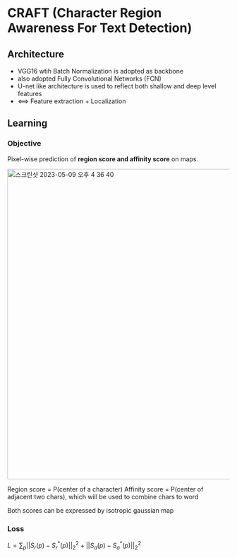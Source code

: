 # CRAFT (Character Region Awareness For Text Detection)

## Architecture
  
  - VGG16 wtih Batch Normalization is adopted as backbone
  - also adopted Fully Convolutional Networks (FCN)
  - U-net like architecture is used to reflect both shallow and deep level features
  - <==> Feature extraction + Localization
## Learning

### Objective
Pixel-wise prediction of **region score and affinity score** on maps.

<img width="702" alt="스크린샷 2023-05-09 오후 4 36 40" src="https://github.com/1nilx2/Deep-Learning/assets/88100984/e8c6711a-752d-4634-8083-2199eba6ac57">

Region score = P(center of a character)
Affinity score = P(center of adjacent two chars), which will be used to combine chars to word

Both scores can be expressed by isotropic gaussian map 

### Loss
$L = \sum_p{|| S_r(p) - S_r^*(p) ||^2_2 + ||S_a(p) - S_a^*(p)||^2_2}$

  
